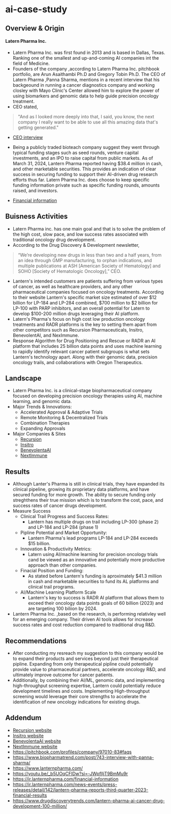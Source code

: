 # ai-case-study

## Overview & Origin

#### Latern Pharma Inc.

* Latern Pharma Inc. was first found in 2013 and is based in Dallas, Texas. Ranking one of the smallest and up-and-coming AI companies int the field of Medicine.
* Founders of the company ,according to Latern Pharma Inc. pitchbook portfolio, are Arun Asaithambi Ph.D and Gregory Tobin Ph.D. The CEO of Latern Pharma ,Panna Sharma, mentions in a recent interview that his backgeound in running a cancer diagnostics company and working closley with Mayo Clinic's Center allowed him to explore the power of using biomarkers and genomic data to help guide precision oncology treatment. 
* CEO stated,
 >"And as I looked more deeply into that, I said, you know, the next company I really want to be able to use all this amazing data that's getting generated."
* [CEO interview](https://youtu.be/_b5UOqCFIDw?si=-JWpflIjT9BmMu9r)
   
* Being a publicly traded bioteach company suggest they went through typical funding stages such as seed rounds, venture capital investments, and an IPO to raise capital from public markets. As of March 31, 2024, Lantern Pharma reported having $38.4 million in cash, and other marketable securities. This provides an indication of clear success in securing funding to support their AI-driven drug research efforts thus far. Latern Pharma Inc. does choose to keep specific funding information private such as specific funding rounds, amounts raised, and investors. 
*  [Financial information](https://ir.lanternpharma.com/financial-information)

## Buisness Activities

* Latern Pharma inc. has one main goal and that is to solve the problem of the high cost, slow pace, and low success rates associated with traditional oncology drug development. 
* According to the Drug Discovery & Development newsletter,
 >“We’re developing new drugs in less than two and a half years, from an idea through GMP manufacturing, to orphan indications, and multiple publications at ASH [American Society of Hematology] and SOHO [Society of Hematologic Oncology],” CEO.
* Lantern's intended customers are patients suffering from various types of cancer, as well as healthcare providers, and any other pharmaceutical companies focused on oncology treatments. According to their website Lantern's specific market size estimated of over $12 billion for LP-184 and LP-284 combined, $700 million to $2 billion for LP-100 with PARP inhibitors, and an overall potential for Latern to develop $100-200 million drugs leveraging their AI platform.
* Latern's Pharma's focus on high cost low production oncology treatments and RADR platforms is the key to setting them apart from other competitors such as Recursion Pharmaceuticals, Insitro, BenevolentAI, and NexImmune.
*   Response Algorithm for Drug Positioning and Rescue or RADR an AI platform that includes 25 billion data points and uses machine learning to rapidly identify relevant cancer patient subgroups is what sets Lantern's technology apart. Along with their genomic data, precision oncology trails, and collaborations with Oregon Therapeutics.

## Landscape 

* Latern Pharma Inc. is a clinical-stage biopharmaceutical company focused on developing precision oncology therapies using AI, machine learning, and genomic data.
* Major Trends & Innovations:
  - Accelerated Approval & Adaptive Trials
  - Remote Monitoring & Decentralized Trials
  - Combination Therapies
  - Expanding Approvals
* Major Companies & Sites
  - [Recursion](https://www.recursion.com/)
  - [Insitro](https://www.insitro.com/)
  - [BenevolentaAI](https://www.benevolent.com/)
  - [NextImmune](https://neximmune.com/)

## Results 

* Although Lanter's Pharma is still in clinical trials, they have expanded its clinical pipeline, growing its proprietary data platforms, and have secured funding for more growth. The ability to secure funding only streghthens their true mission which is to transform the cost, pace, and success rates of cancer drugs development.
* Measure Success
  - Clinical Trail Progress and Success Rates:
    - Lantern has multiple drugs on trail including LP-300 (phase 2) and LP-184 and LP-284 (phase 1)
  - Pipline Potential and Market Opportunity:
    - Lantern Pharma's lead programs LP-184 and LP-284 exceeds $15 billion.
  - Innovation & Productivity Metrics:
    - Latern using AI/machine learning for precision oncology trials cand be viewed as an innovative and potentially more productive approach than other companies.
  - Finacial Position and Funding:
    - As stated before Lantern's funding is aproximately $41.3 million in cash and marketable securities to fund its AL platforms and clinical trail programs.
  - AI/Machine Learning Platform Scale
    - Lantern's key to success is RADR AI platform that allows them to exceed their oncology data points goals of 60 billion (2023) and are targeting 100 biliion by 2024.
* Lantern Pharma Inc. ,based on the research, is performing relativley well for an emerging company. Their driven AI tools allows for increase success rates and cost reduction compared to traditional drug R&D.

## Recommendations 

* After conducting my resreach my suggestion to this company would be to expand their products and services beyond just their therapeutical pipline. Expanding from only therapeutical pipline could potentially provide value to pharmaceutical partners, accelerate oncology R&D, and ultimately improve outcome for cancer patients.
* Additionally, by combining their AI/ML, genomic data, and implementing high-throughput screening expertise, Lantern could potentially reduce development timelines and costs. Implementing High-throughput screening would leverage their core strengths to accelerate the identification of new oncology indications for existing drugs. 





## Addendum 
* [Recursion website](https://www.recursion.com/)
* [Insitro website](https://www.insitro.com/)
* [BenevolentaAI website](https://www.benevolent.com/)
* [NextImmune website](https://neximmune.com/)
* https://pitchbook.com/profiles/company/97010-83#faqs
* https://www.biopharmatrend.com/post/743-interview-with-panna-sharma/
* https://www.lanternpharma.com/
* https://youtu.be/_b5UOqCFIDw?si=-JWpflIjT9BmMu9r
* https://ir.lanternpharma.com/financial-information
* https://ir.lanternpharma.com/news-events/press-releases/detail/142/lantern-pharma-reports-third-quarter-2023-financial-results
* https://www.drugdiscoverytrends.com/lantern-pharma-ai-cancer-drug-development-100-million/
